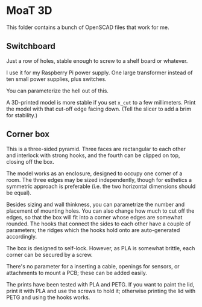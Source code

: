 # MoaT 3D

This folder contains a bunch of OpenSCAD files that work for me.

## Switchboard

Just a row of holes, stable enough to screw to a shelf board or whatever.

I use it for my Raspberry Pi power supply. One large transformer instead of
ten small power supplies, plus switches.

You can parameterize the hell out of this.

A 3D-printed model is more stable if you set `x_cut` to a few millimeters.
Print the model with that cut-off edge facing down. (Tell the slicer to add
a brim for stability.)

## Corner box

This is a three-sided pyramid. Three faces are rectangular to each other
and interlock with strong hooks, and the fourth can be clipped on top,
closing off the box.

The model works as an enclosure, designed to occupy one corner of a room.
The three edges may be sized independently, though for esthetics a
symmetric approach is preferable (i.e. the two horizontal dimensions should
be equal).

Besides sizing and wall thinkness, you can parametrize the number and
placement of mounting holes. You can also change how much to cut off the
edges, so that the box will fit into a corner whose edges are somewhat
rounded. The hooks that connect the sides to each other have a couple of
parameters; the ridges which the hooks hold onto are auto-generated
accordingly.

The box is designed to self-lock. However, as PLA is somewhat brittle,
each corner can be secured by a screw.

There's no parameter for a inserting a cable, openings for sensors, or
attachments to mount a PCB; these can be added easily.

The prints have been tested with PLA and PETG. If you want to paint the
lid, print it with PLA and use the screws to hold it; otherwise printing
the lid with PETG and using the hooks works.
